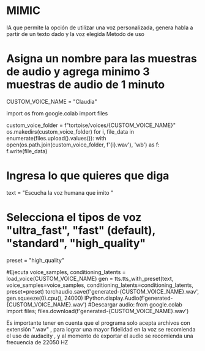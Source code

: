 # MIMIC
IA que permite la opción de utilizar una voz personalizada, genera habla a partir de un texto dado y la voz elegida
Metodo de uso 
# Asigna un nombre para las muestras de audio y agrega minimo 3 muestras de audio de 1 minuto
CUSTOM_VOICE_NAME = "Claudia"

import os
from google.colab import files

custom_voice_folder = f"tortoise/voices/{CUSTOM_VOICE_NAME}"
os.makedirs(custom_voice_folder)
for i, file_data in enumerate(files.upload().values()):
  with open(os.path.join(custom_voice_folder, f'{i}.wav'), 'wb') as f:
    f.write(file_data)

 # Ingresa lo que quieres que diga
text = "Escucha la voz humana que imito "

# Selecciona el  tipos de voz "ultra_fast", "fast" (default), "standard", "high_quality"
preset = "high_quality"

#Ejecuta 
voice_samples, conditioning_latents = load_voice(CUSTOM_VOICE_NAME)
gen = tts.tts_with_preset(text, voice_samples=voice_samples, conditioning_latents=conditioning_latents,
                          preset=preset)
torchaudio.save(f'generated-{CUSTOM_VOICE_NAME}.wav', gen.squeeze(0).cpu(), 24000)
IPython.display.Audio(f'generated-{CUSTOM_VOICE_NAME}.wav')
#Descargar audio:
from google.colab import files; files.download(f'generated-{CUSTOM_VOICE_NAME}.wav')


Es importante tener en cuenta que el programa solo acepta archivos con extensión ".wav" , para lograr una mayor fidelidad en la voz se recomienda el uso de audacity , y al momento de exportar el audio se recomienda una frecuencia de 22050 HZ 
